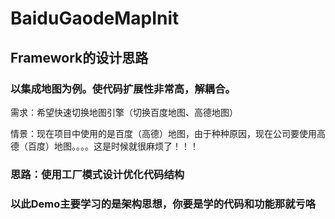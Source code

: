 # BaiduGaodeMapInit

 
 ## Framework的设计思路
 

### 以集成地图为例。使代码扩展性非常高，解耦合。


 
  需求：希望快速切换地图引擎（切换百度地图、高德地图）
     
  情景：现在项目中使用的是百度（高德）地图，由于种种原因，现在公司要使用高德（百度）地图。。。。这是时候就很麻烦了！！！
 
 
 ### 思路：使用工厂模式设计优化代码结构
 
 ### 以此Demo主要学习的是架构思想，你要是学的代码和功能那就亏咯

